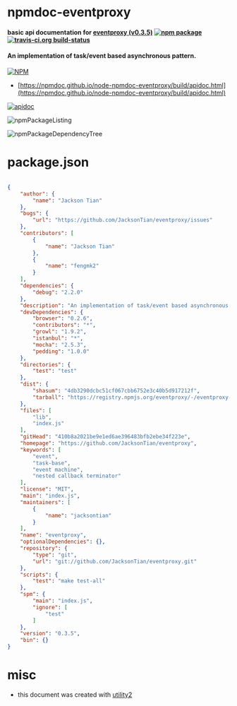 # npmdoc-eventproxy

#### basic api documentation for  [eventproxy (v0.3.5)](https://github.com/JacksonTian/eventproxy)  [![npm package](https://img.shields.io/npm/v/npmdoc-eventproxy.svg?style=flat-square)](https://www.npmjs.org/package/npmdoc-eventproxy) [![travis-ci.org build-status](https://api.travis-ci.org/npmdoc/node-npmdoc-eventproxy.svg)](https://travis-ci.org/npmdoc/node-npmdoc-eventproxy)

#### An implementation of task/event based asynchronous pattern.

[![NPM](https://nodei.co/npm/eventproxy.png?downloads=true&downloadRank=true&stars=true)](https://www.npmjs.com/package/eventproxy)

- [https://npmdoc.github.io/node-npmdoc-eventproxy/build/apidoc.html](https://npmdoc.github.io/node-npmdoc-eventproxy/build/apidoc.html)

[![apidoc](https://npmdoc.github.io/node-npmdoc-eventproxy/build/screenCapture.buildCi.browser.%252Ftmp%252Fbuild%252Fapidoc.html.png)](https://npmdoc.github.io/node-npmdoc-eventproxy/build/apidoc.html)

![npmPackageListing](https://npmdoc.github.io/node-npmdoc-eventproxy/build/screenCapture.npmPackageListing.svg)

![npmPackageDependencyTree](https://npmdoc.github.io/node-npmdoc-eventproxy/build/screenCapture.npmPackageDependencyTree.svg)



# package.json

```json

{
    "author": {
        "name": "Jackson Tian"
    },
    "bugs": {
        "url": "https://github.com/JacksonTian/eventproxy/issues"
    },
    "contributors": [
        {
            "name": "Jackson Tian"
        },
        {
            "name": "fengmk2"
        }
    ],
    "dependencies": {
        "debug": "2.2.0"
    },
    "description": "An implementation of task/event based asynchronous pattern.",
    "devDependencies": {
        "browser": "0.2.6",
        "contributors": "*",
        "growl": "1.9.2",
        "istanbul": "*",
        "mocha": "2.5.3",
        "pedding": "1.0.0"
    },
    "directories": {
        "test": "test"
    },
    "dist": {
        "shasum": "4db3290dcbc51cf067cbb6752e3c40b5d917212f",
        "tarball": "https://registry.npmjs.org/eventproxy/-/eventproxy-0.3.5.tgz"
    },
    "files": [
        "lib",
        "index.js"
    ],
    "gitHead": "410b8a2021be9e1ed6ae396483bfb2ebe34f223e",
    "homepage": "https://github.com/JacksonTian/eventproxy",
    "keywords": [
        "event",
        "task-base",
        "event machine",
        "nested callback terminator"
    ],
    "license": "MIT",
    "main": "index.js",
    "maintainers": [
        {
            "name": "jacksontian"
        }
    ],
    "name": "eventproxy",
    "optionalDependencies": {},
    "repository": {
        "type": "git",
        "url": "git://github.com/JacksonTian/eventproxy.git"
    },
    "scripts": {
        "test": "make test-all"
    },
    "spm": {
        "main": "index.js",
        "ignore": [
            "test"
        ]
    },
    "version": "0.3.5",
    "bin": {}
}
```



# misc
- this document was created with [utility2](https://github.com/kaizhu256/node-utility2)
